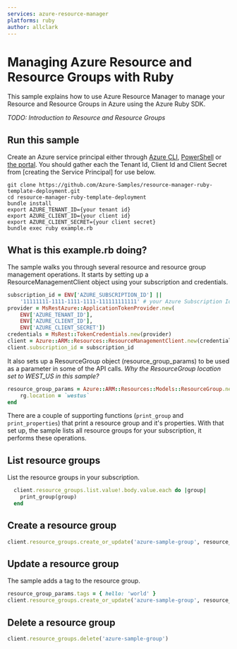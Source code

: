 ```yaml
---
services: azure-resource-manager
platforms: ruby
author: allclark
---
```


# Managing Azure Resource and Resource Groups with Ruby

This sample explains how to use Azure Resource Manager to manage your Resource and Resource Groups in Azure using the
Azure Ruby SDK.

*TODO: Introduction to Resource and Resource Groups*

## Run this sample

Create an Azure service principal either through
[Azure CLI](https://azure.microsoft.com/en-us/documentation/articles/resource-group-authenticate-service-principal-cli/),
[PowerShell](https://azure.microsoft.com/en-us/documentation/articles/resource-group-authenticate-service-principal/)
or [the portal](https://azure.microsoft.com/en-us/documentation/articles/resource-group-create-service-principal-portal/).
You should gather each the Tenant Id, Client Id and Client Secret from
[creating the Service Principal]
for use below.

```
git clone https://github.com/Azure-Samples/resource-manager-ruby-template-deployment.git
cd resource-manager-ruby-template-deployment
bundle install
export AZURE_TENANT_ID={your tenant id}
export AZURE_CLIENT_ID={your client id}
export AZURE_CLIENT_SECRET={your client secret}
bundle exec ruby example.rb
```

## What is this example.rb doing?

The sample walks you through several resource and resource group management operations.
It starts by setting up a ResourceManagementClient object using your subscription and credentials.

```ruby
subscription_id = ENV['AZURE_SUBSCRIPTION_ID'] ||
    '11111111-1111-1111-1111-111111111111' # your Azure Subscription Id
provider = MsRestAzure::ApplicationTokenProvider.new(
    ENV['AZURE_TENANT_ID'],
    ENV['AZURE_CLIENT_ID'],
    ENV['AZURE_CLIENT_SECRET'])
credentials = MsRest::TokenCredentials.new(provider)
client = Azure::ARM::Resources::ResourceManagementClient.new(credentials)
client.subscription_id = subscription_id
```

It also sets up a ResourceGroup object (resource_group_params) to be used as a parameter in some of the API calls.
*Why the ResourceGroup location set to WEST_US in this sample?*

```ruby
resource_group_params = Azure::ARM::Resources::Models::ResourceGroup.new.tap do |rg|
    rg.location = `westus`
end
```

There are a couple of supporting functions (`print_group` and `print_properties`) that print a resource group and it's properties.
With that set up, the sample lists all resource groups for your subscription, it performs these operations.

## List resource groups

List the resource groups in your subscription.

```ruby
  client.resource_groups.list.value!.body.value.each do |group|
    print_group(group)
  end
```

## Create a resource group

```ruby
client.resource_groups.create_or_update('azure-sample-group', resource_group_params)
```

## Update a resource group

The sample adds a tag to the resource group.

```ruby
resource_group_params.tags = { hello: 'world' }
client.resource_groups.create_or_update('azure-sample-group', resource_group_params)
```

## Delete a resource group

```ruby
client.resource_groups.delete('azure-sample-group')
```
